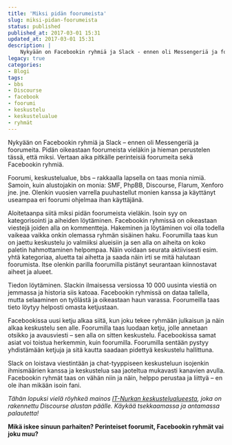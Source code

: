 ```yaml
---
title: 'Miksi pidän foorumeista'
slug: miksi-pidan-foorumeista
status: published
published_at: 2017-03-01 15:31
updated_at: 2017-03-01 15:31
description: |
    Nykyään on Facebookin ryhmiä ja Slack - ennen oli Messengeriä ja foorumeita. Pidän oikeastaan foorumeista vieläkin ja hieman perustelen tässä, että miksi.
legacy: true
categories:
- Blogi
tags:
- bbs
- Discourse
- facebook
- foorumi
- keskustelu
- keskustelualue
- ryhmät
---
```


<p>Nykyään on Facebookin ryhmiä ja Slack &#8211; ennen oli Messengeriä ja foorumeita. Pidän oikeastaan foorumeista vieläkin ja hieman perustelen tässä, että miksi. Vertaan aika pitkälle perinteisiä foorumeita sekä Facebookin ryhmiä.</p>
<p>Foorumi, keskustelualue, bbs &#8211; rakkaalla lapsella on taas monia nimiä. Samoin, kuin alustojakin on monia: SMF, PhpBB, Discourse, Flarum, Xenforo jne. jne. Olenkin vuosien varrella puuhastellut monien kanssa ja käyttänyt useampaa eri foorumi ohjelmaa ihan käyttäjänä.</p>
<p>Aloitetaanpa siitä miksi pidän foorumeista vieläkin. Isoin syy on kategorisointi ja aiheiden löytäminen. Facebookin ryhmissä on oikeastaan viestejä joiden alla on kommentteja. Hakeminen ja löytäminen voi olla todella vaikeaa vaikka onkin olemassa ryhmän sisäinen haku. Foorumilla taas kun on jaettu keskustelu jo valmiiksi alueisiin ja sen alla on aiheita on koko paletin hahmottaminen helpompaa. Näin voidaan seurata aktiivisesti esim. yhtä kategoriaa, aluetta tai aihetta ja saada näin irti se mitä halutaan foorumista. Itse olenkin parilla foorumilla pistänyt seurantaan kiinnostavat aiheet ja alueet.</p>
<p>Tiedon löytäminen. Slackin ilmaisessa versiossa 10 000 uusinta viestiä on jemmassa ja historia siis katoaa. Facebookin ryhmissä on dataa tallella, mutta selaaminen on työlästä ja oikeastaan haun varassa. Foorumeilla taas tieto löytyy helposti omasta ketjustaan.</p>
<p>Facebookissa uusi ketju alkaa siitä, kun joku tekee ryhmään julkaisun ja näin alkaa keskustelu sen alle. Foorumilla taas luodaan ketju, jolle annetaan otsikko ja avausviesti &#8211; sen alla on sitten keskustelu. Facebookissa samat asiat voi toistua herkemmin, kuin foorumilla. Foorumilla sentään pystyy yhdistämään ketjuja ja sitä kautta saadaan pidettyä keskustelu hallittuna.</p>
<p>Slack on loistava viestintään ja chat-tyyppiseen keskusteluun isojenkin ihmismäärien kanssa ja keskustelua saa jaoteltua mukavasti kanavien avulla. Facebookin ryhmät taas on vähän niin ja näin, helppo perustaa ja liittyä &#8211; en ole ihan mikään isoin fani.</p>
<p><em>Tähän lopuksi vielä röyhkeä mainos <a href="https://keskustelu.it-nurkka.fi/" target="_blank">IT-Nurkan keskustelualueesta</a>, joka on rakennettu Discourse alustan päälle. Käykää tsekkaamassa ja antamassa palautetta!</em></p>
<p><strong>Mikä iskee sinuun parhaiten? Perinteiset foorumit, Facebookin ryhmät vai joku muu?</strong></p>